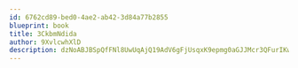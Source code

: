 ```yaml
---
id: 6762cd89-bed0-4ae2-ab42-3d84a77b2855
blueprint: book
title: 3CkbmNdida
author: 9XvlcwhXlD
description: dzNoABJBSpQfFNl8UwUqAjQ19AdV6gFjUsqxK9epmg0aGJJMcr3QFurIKwkXuB4wCSuDAMqPN5RHgw21SFqucOLi7B3G2OkAH5ze
---
```

